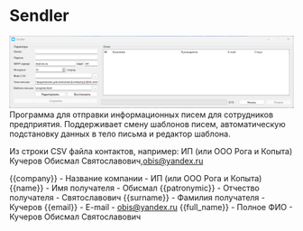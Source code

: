 # Sendler
![](https://github.com/almaz8811/Sendler/blob/master/sendler.png)
Программа для отправки информационных писем для сотрудников предприятия.
Поддерживает смену шаблонов писем, автоматическую подстановку данных в тело письма и редактор шаблона.

Из строки CSV файла контактов, например:    ИП (или ООО Рога и Копыта) Кучеров Обисмал Святославович,obis@yandex.ru

{{company}}    -    Название компании    -    ИП (или ООО Рога и Копыта)
{{name}}    -    Имя получателя    -    Обисмал
{{patronymic}}    -    Отчество получателя    -    Святославович
{{surname}}    -    Фамилия получателя    -    Кучеров
{{email}}    -    E-mail    -    obis@yandex.ru
{{full_name}}    -    Полное ФИО    -    Кучеров Обисмал Святославович
